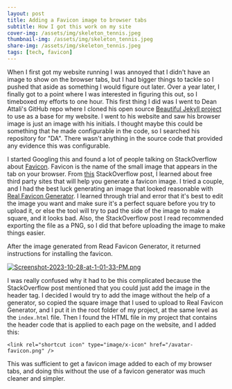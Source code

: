 ```yaml
---
layout: post
title: Adding a Favicon image to browser tabs
subtitle: How I got this work on my site
cover-img: /assets/img/skeleton_tennis.jpeg
thumbnail-img: /assets/img/skeleton_tennis.jpeg
share-img: /assets/img/skeleton_tennis.jpeg
tags: [tech, favicon]
---
```


When I first got my website running I was annoyed that I didn't have an image to show on the browser tabs, but I had bigger things to tackle so I pushed that aside as something I would figure out later. Over a year later, I finally got to a point where I was interested in figuring this out, so I timeboxed my efforts to one hour. This first thing I did was I went to Dean Attali's GitHub repo where I cloned his open source [Beautiful Jekyll project](https://github.com/daattali/beautiful-jekyll) to use as a base for my website. I went to his website and saw his browser image is just an image with his initials. I thought maybe this could be something that he made configurable in the code, so I searched his repository for "DA". There wasn't anything in the source code that provided any evidence this was configurable.

I started Googling this and found a lot of people talking on StackOverflow about [Favicon](https://en.wikipedia.org/wiki/Favicon). Favicon is the name of the small image that appears in the tab on your browser. From [this](https://stackoverflow.com/questions/11488960/how-do-i-put-my-websites-logo-to-be-the-icon-image-in-browser-tabs) StackOverflow post, I learned about free third party sites that will help you generate a favicon image. I tried a couple, and I had the best luck generating an image that looked reasonable with [Real Favicon Generator](https://realfavicongenerator.net/). I learned through trial and error that it's best to edit the image you want and make sure it's a perfect square before you try to upload it, or else the tool will try to pad the side of the image to make a square, and it looks bad. Also, the StackOverflow post I read recommended exporting the file as a PNG, so I did that before uploading the image to make things easier.

After the image generated from Read Favicon Generator, it returned instructions for installing the favicon. 

[![Screenshot-2023-10-28-at-1-01-33-PM.png](https://i.postimg.cc/8zfHhD2p/Screenshot-2023-10-28-at-1-01-33-PM.png)](https://postimg.cc/rDcxT6y3)

I was really confused why it had to be this complicated because the StackOverflow post mentioned that you could just add the image in the header tag. I decided I would try to add the image without the help of a generator, so copied the square image that I used to upload to Real Favicon Generator, and I put it in the root folder of my project, at the same level as the `index.html` file. Then I found the HTML file in my project that contains the header code that is applied to each page on the website, and I added this:
```
<link rel="shortcut icon" type="image/x-icon" href="/avatar-favicon.png" />
```
This was sufficient to get a favicon image added to each of my browser tabs, and doing this without the use of a favicon generator was much cleaner and simpler.